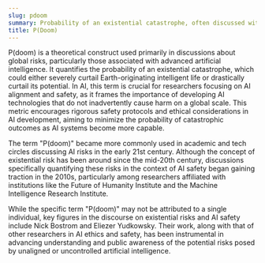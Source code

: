 ```yaml
---
slug: pdoom
summary: Probability of an existential catastrophe, often discussed within the context of AI safety and risk assessment.
title: P(Doom)
---
```


P(doom) is a theoretical construct used primarily in discussions about global risks, particularly those associated with advanced artificial intelligence. It quantifies the probability of an existential catastrophe, which could either severely curtail Earth-originating intelligent life or drastically curtail its potential. In AI, this term is crucial for researchers focusing on AI alignment and safety, as it frames the importance of developing AI technologies that do not inadvertently cause harm on a global scale. This metric encourages rigorous safety protocols and ethical considerations in AI development, aiming to minimize the probability of catastrophic outcomes as AI systems become more capable.

The term "P(doom)" became more commonly used in academic and tech circles discussing AI risks in the early 21st century. Although the concept of existential risk has been around since the mid-20th century, discussions specifically quantifying these risks in the context of AI safety began gaining traction in the 2010s, particularly among researchers affiliated with institutions like the Future of Humanity Institute and the Machine Intelligence Research Institute.

While the specific term "P(doom)" may not be attributed to a single individual, key figures in the discourse on existential risks and AI safety include Nick Bostrom and Eliezer Yudkowsky. Their work, along with that of other researchers in AI ethics and safety, has been instrumental in advancing understanding and public awareness of the potential risks posed by unaligned or uncontrolled artificial intelligence.
